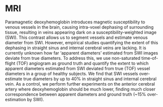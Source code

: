 # MRI

Paramagnetic deoxyhemoglobin introduces magnetic susceptibility to venous vessels in the brain, causing intra-voxel dephasing of surrounding tissue, resulting in veins appearing dark on a susceptibility-weighted image (SWI). This contrast allows us to segment vessels and estimate venous diameter from SWI. However, empirical studies quantifying the extent of this dephasing in straight sinus and internal cerebral veins are lacking. It is currently unknown how far ‘apparent diameters’ estimated from SWI images deviate from true diameters. To address this, we use non-saturated time-of-flight (TOF) angiogram as ground truth and quantify the extent to which apparent diameters estimated from SWI deviated from true (TOF) vessel diameters in a group of healthy subjects. We find that SWI vessels over-estimate true diameters by up to 40% in straight sinus and internal cerebral vein. As a control, we perform further experiments on the anterior cerebral artery where deoxyhemoglobin should be much lower, finding much closer correspondence between apparent diameters and ground truth (~15% over-estimation by SWI). 

